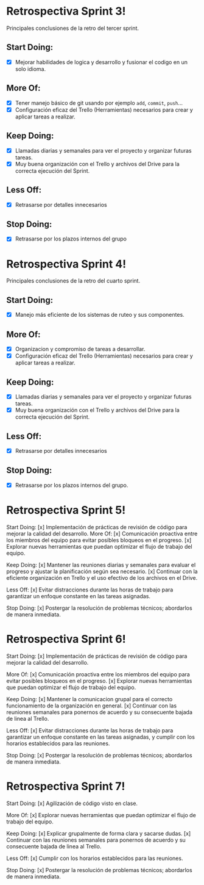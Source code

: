 # Retrospectiva Sprint 3!
Principales conclusiones de la retro del tercer sprint.
## Start Doing:
- [x] Mejorar habilidades de logica y desarrollo y fusionar el codigo en un solo idioma.
 ## More Of:
- [x] Tener manejo básico de git usando por ejemplo `add`, `commit`, `push`...
- [x] Configuración eficaz del Trello (Herramientas) necesarios para crear y aplicar tareas a realizar.
 ## Keep Doing:
- [x] Llamadas diarias y semanales para ver el proyecto y organizar futuras tareas.
- [x] Muy buena organización con el Trello y archivos del Drive para la correcta ejecución del Sprint. 
 ## Less Off:
- [x] Retrasarse por detalles innecesarios
 ## Stop Doing:
- [x] Retrasarse por los plazos internos del grupo

# Retrospectiva Sprint 4!
Principales conclusiones de la retro del cuarto sprint.
## Start Doing:
- [x] Manejo más eficiente de los sistemas de ruteo y sus componentes.
 ## More Of:
- [x] Organizacion y compromiso de tareas a desarrollar.
- [x] Configuración eficaz del Trello (Herramientas) necesarios para crear y aplicar tareas a realizar.
 ## Keep Doing:
- [x] Llamadas diarias y semanales para ver el proyecto y organizar futuras tareas.
- [x] Muy buena organización con el Trello y archivos del Drive para la correcta ejecución del Sprint. 
 ## Less Off:
- [x] Retrasarse por detalles innecesarios
 ## Stop Doing:
- [x] Retrasarse por los plazos internos del grupo.

# Retrospectiva Sprint 5!
Start Doing:
[x] Implementación de prácticas de revisión de código para mejorar la calidad del desarrollo.
More Of:
[x] Comunicación proactiva entre los miembros del equipo para evitar posibles bloqueos en el progreso.
[x] Explorar nuevas herramientas que puedan optimizar el flujo de trabajo del equipo.

Keep Doing:
[x] Mantener las reuniones diarias y semanales para evaluar el progreso y ajustar la planificación según sea necesario.
[x] Continuar con la eficiente organización en Trello y el uso efectivo de los archivos en el Drive.

Less Off:
[x] Evitar distracciones durante las horas de trabajo para garantizar un enfoque constante en las tareas asignadas.

Stop Doing:
[x] Postergar la resolución de problemas técnicos; abordarlos de manera inmediata.

# Retrospectiva Sprint 6!
Start Doing:
[x] Implementación de prácticas de revisión de código para mejorar la calidad del desarrollo.

More Of:
[x] Comunicación proactiva entre los miembros del equipo para evitar posibles bloqueos en el progreso.
[x] Explorar nuevas herramientas que puedan optimizar el flujo de trabajo del equipo.

Keep Doing:
[x] Mantener la comunicacion grupal para el correcto funcionamiento de la organización en general.
[x] Continuar con las reuniones semanales para ponernos de acuerdo y su consecuente bajada de linea al Trello.

Less Off:
[x] Evitar distracciones durante las horas de trabajo para garantizar un enfoque constante en las tareas asignadas, y cumplir con los horarios establecidos para las reuniones.

Stop Doing:
[x] Postergar la resolución de problemas técnicos; abordarlos de manera inmediata.

# Retrospectiva Sprint 7!
Start Doing:
[x] Agilización de código visto en clase.

More Of:
[x] Explorar nuevas herramientas que puedan optimizar el flujo de trabajo del equipo.

Keep Doing:
[x] Explicar grupalmente de forma clara y sacarse dudas.
[x] Continuar con las reuniones semanales para ponernos de acuerdo y su consecuente bajada de linea al Trello.

Less Off:
[x] Cumplir con los horarios establecidos para las reuniones.

Stop Doing:
[x] Postergar la resolución de problemas técnicos; abordarlos de manera inmediata.